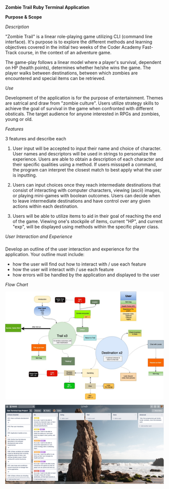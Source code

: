 **Zombie Trail Ruby Terminal Application**

**Purpose & Scope**

*Description*

"Zombie Trail" is a linear role-playing game utilizing CLI (command line interface). It's purpose is to explore the different methods and learning objectives covered in the initial two weeks of the Coder Academy Fast-Track course, in the context of an adventure game.

The game-play follows a linear model where a player's survival, dependent on HP (health points), determines whether he/she wins the game. The player walks between destinations, between which  zombies are encountered and special items can be retrieved. 

*Use*

Development of the application is for the purpose of entertainment. Themes are satrical and draw from "zombie culture". Users utilize strategy skills to achieve the goal of survival in the game when confronted with different obsticals. The target audience for anyone interested in RPGs and zombies, young or old. 

*Features*

3 features and describe each 

1. User input will be accepted to input their name and choice of character. User names and descriptors will be used in strings to personalize the experience. Users are able to obtain a description of each character and their specific qualities using a method. If users missspell a command, the program can interpret the closest match to best apply what the user is inputting. 

2. Users can input choices once they reach intermediate destinations that consist of interacting with computer characters, viewing (ascii) images, or playing mini-games with boolean outcomes. Users can decide when to leave intermediate destinations and have control over any given actions within each destination. 

3. Users will be able to utilize items to aid in their goal of reaching the end of the game. Viewing one's stockpile of items, current "HP", and current "exp", will be displayed using methods within the specific player class. 

*User Interaction and Experience* 

###
Develop an outline of the user interaction and experience for the application.
Your outline must include:
- how the user will find out how to interact with / use each feature
- how the user will interact with / use each feature
- how errors will be handled by the application and displayed to the user

*Flow Chart*

![Flow chart](./Files/Other/zt_tap_flowchart.jpg)

![Project Management](./Files/images/project_management.png)